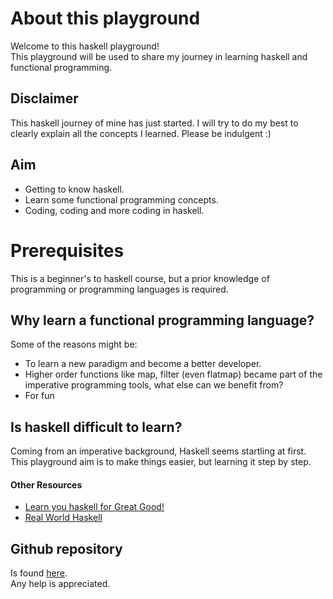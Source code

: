# About this playground

Welcome to this haskell playground!<br/>
This playground will be used to share my journey in learning haskell and functional programming.

## Disclaimer
This haskell journey of mine has just started. I will try to do my best to clearly explain all the concepts I learned.
Please be indulgent :)

## Aim
* Getting to know haskell.
* Learn some functional programming concepts.
* Coding, coding and more coding in haskell.

# Prerequisites
This is a beginner's to haskell course, but a prior knowledge of programming or programming languages is required.

## Why learn a functional programming language?
Some of the reasons might be:
* To learn a new paradigm and become a better developer.
* Higher order functions like map, filter (even flatmap) became part of the imperative programming tools, what else can we benefit from?
* For fun

## Is haskell difficult to learn?
Coming from an imperative background, Haskell seems startling at first.
This playground aim is to make things easier, but learning it step by step.<br/>

#### Other Resources
* [Learn you haskell for Great Good!](http://learnyouahaskell.com)
* [Real World Haskell](http://book.realworldhaskell.org)
## Github repository

Is found [here](https://github.com/Adel/playground-WH1EdsPZ.git).<br/>
Any help is appreciated. 